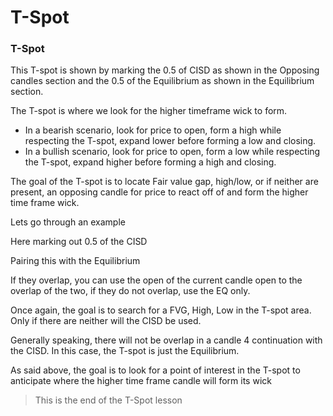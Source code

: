 # T-Spot

### **T-Spot**

This T-spot is shown by marking the 0.5 of CISD as shown in the Opposing candles section and the 0.5 of the Equilibrium as shown in the Equilibrium section.

[](.images/e87eaf40-3931-416c-a8aa-d85cc5cdce00.png)

[](.images/7b136f67-1074-4295-9cbe-d290abfaf800.png)

The T-spot is where we look for the higher timeframe wick to form.

- In a bearish scenario, look for price to open, form a high while respecting the T-spot, expand lower before forming a low and closing.
- In a bullish scenario, look for price to open, form a low while respecting the T-spot, expand higher before forming a high and closing.

The goal of the T-spot is to locate Fair value gap, high/low, or if neither are present, an opposing candle for price to react off of and form the higher time frame wick.

Lets go through an example

[](.images/7d0c0eed-79ce-4e97-3486-3d9192e02800.png)

Here marking out 0.5 of the CISD

[](.images/29d6d3a6-8ed4-4c63-6e12-b01ad0a83900.png)

Pairing this with the Equilibrium

[](.images/83e13959-85e8-4999-f4f4-d845e0104b00.png)

If they overlap, you can use the open of the current candle open to the overlap of the two, if they do not overlap, use the EQ only.

[](.images/318e8385-da9f-4c04-f99e-eeeaaac77000.png)

Once again, the goal is to search for a FVG, High, Low in the T-spot area. Only if there are neither will the CISD be used.

[](.images/fdf8582a-752c-49ae-ae18-53f491db8f00.png)

Generally speaking, there will not be overlap in a candle 4 continuation with the CISD. In this case, the T-spot is just the Equilibrium.

[](.images/f316a35c-179c-4859-2625-c930d8614a00.png)

As said above, the goal is to look for a point of interest in the T-spot to anticipate where the higher time frame candle will form its wick

[](.images/4e49a74a-7836-4802-b24f-fe1519459800.png)

> This is the end of the T-Spot lesson
>